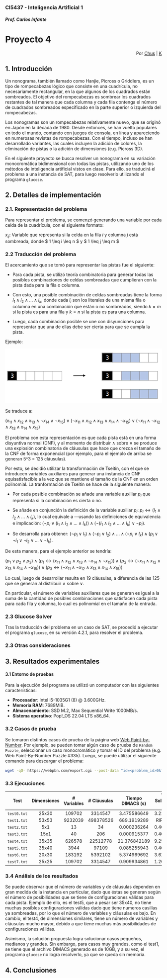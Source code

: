 #
### CI5437 - Inteligencia Artificial 1
##### Prof. Carlos Infante

# Proyecto 4

<div style='text-align: right;'>
Por <a href='https://www.github.com/chrischriscris'>Chus</a> | <a href='https://www.github.com/fungikami'>K</a>
</div>

## 1. Introducción

Un nonograma, también llamado como Hanjie, Picross o Griddlers, es un tipo de rompecabezas lógico que consiste en una cuadrícula, no necesariamente rectangular, en la que algunos de los cuadrados están sombreados. El objetivo del rompecabezas es sombrear los cuadrados restantes de tal manera que cada columna y cada fila contenga el número de cuadrados sombreados especificado en la parte superior o izquierda del rompecabezas.

Los nonogramas son un rompecabezas relativamente nuevo, que se originó en Japón en la década de 1980. Desde entonces, se han vuelto populares en todo el mundo, contando con juegos de consola, en línea y apareciendo en numerosas revistas de rompecabezas. Con el tiempo, incluso se han desarrollado variantes, las cuales incluyen la adición de colores, la eliminación de pistas o la adición de dimensiones (e.g. Picross 3D).

En el siguiente proyecto se busca resolver un nonograma en su variación monocromática bidimensional con todas las pistas, utilizando uno de los métodos de inteligencia artificial vistos en clase. Para ello, se traducirá el problema a una instancia de SAT, para luego resolverlo utilizando el programa `glucose`.

## 2. Detalles de implementación

### 2.1. Representación del problema

Para representar el problema, se comenzó generando una variable por cada celda de la cuadrícula, con el siguiente formato:

$x_{ij}$: Variable que representa si la celda en la fila $i$ y columna $j$ está sombreada, donde $ 1 \leq i \leq n $ y $ 1 \leq j \leq m $

### 2.2 Traducción del problema

El acercamiento que se tomó para representar las pistas fue el siguiente:

- Para cada pista, se utilizó teoría combinatoria para generar todas las posibles combinaciones de celdas sombreadas que cumplieran con la pista dada para la fila o columna.

- Con esto, una posible combinación de celdas sombreadas tiene la forma $l_1 \land l_2 \land \dots \land l_k$, donde cada $l_i$ son los literales de una misma fila o columna en una combinación que están o no sombreados, siendo $k = m$ si la pista es para una fila y $k = n$ si la pista es para una columna.

- Luego, cada combinación posible se une con disyunciones para representar que una de ellas debe ser cierta para que se cumpla la pista.

Ejemplo:

![Example](./img/example.webp)

Se traduce a:

$(x_{11} \land x_{12} \land x_{13} \land \neg x_{14} \land \neg x_{15}) \lor (\neg x_{11} \land x_{12} \land x_{13} \land x_{14} \land \neg x_{15}) \lor (\neg x_{11} \land \neg x_{12} \land x_{13} \land x_{14} \land x_{15})$

El problema con esta representación es que cada pista está en una forma disyuntiva normal (DNF), y al momento de distribuir $\land$ sobre $\lor$ se produce una explosión combinatoria de cláusulas que hace que crezca el tamaño de la CNF de forma exponencial (por ejemplo, para el ejemplo de arriba se generan 5^3 = 125 cláusulas).

Por esto, se decidió utilizar la transformación de Tseitin, con el que se introducen variables auxiliares para generar una instancia de CNF equisatisfacible a la vez que se mantiene el tamaño de la CNF en un orden polinomial. La tranformación de Tseitin se hace de la siguiente manera:

- Por cada posible combinación se añade una variable auxiliar $p_i$ que representa si la combinación es cierta o no.

- Se añade en conjunción la definición de la variable auxiliar $p_i$: $p_i \leftrightarrow (l_1 \land l_2 \land \dots \land l_k)$, lo cual equivale a ―usando las definiciones de equivalencia e implicación: $(\neg p_i \lor (l_1 \land l_2 \land \dots \land l_k)) \land (\neg(l_1 \land l_2 \land \dots \land l_k) \lor \neg p_i)$.

- Se desarrolla para obtener: $(\neg p_i \lor l_1) \land (\neg p_i \lor l_2) \land \dots \land (\neg p_i \lor l_k) \land (p_i \lor \neg l_1 \lor \neg l_2 \lor \dots \lor \neg l_k)$.

De esta manera, para el ejemplo anterior se tendría:

$(p_1 \lor p_2 \lor p_3) \land (p_1 \leftrightarrow (x_{11} \land x_{12} \land x_{13} \land \neg x_{14} \land \neg x_{15})) \land (p_2 \leftrightarrow (\neg x_{11} \land x_{12} \land x_{13} \land x_{14} \land \neg x_{15})) \land (p_3 \leftrightarrow (\neg x_{11} \land \neg x_{12} \land x_{13} \land x_{14} \land x_{15}))$

Lo cual, luego de desarrollar resulta en 19 cláusulas, a diferencia de las 125 que se generan al distribuir $\land$ sobre $\lor$.

En particular, el número de variables auxiliares que se generan es igual a la suma de la cantidad de posibles combinaciones que satisfacen cada pista para cada fila y columna, lo cual es polinomial en el tamaño de la entrada.

### 2.3 Glucose Solver

Tras la traducción del problema en un caso de SAT, se procedió a ejecutar el programa `glucose`, en su versión 4.2.1, para resolver el problema.


### 2.3 Otras consideraciones

## 3. Resultados experimentales

#### 3.1 Entorno de pruebas
Para la ejecución del programa se utilizó un computador con las siguientes características:

- **Procesador**: Intel i5-1035G1 (8) @ 3.600GHz.
- **Memoria RAM**: 7689MiB.
- **Almacenamiento**: SSD M.2, Max Sequential Write 1000MB/s.
- **Sistema operativo**: Pop!_OS 22.04 LTS x86_64.

### 3.2 Casos de prueba

Se tomaron distintos casos de prueba de la página web [Web Paint-by-Number](https://webpbn.com/). Por ejemplo, se pueden tomar algún caso de prueba de `Random Puzzle`, seleccionar un caso monocromático y tomar el ID del problema (e.g. Web Paint-By-Number Puzzle #335). Luego, se puede utilizar el siguiente comando para descargar el problema:

```bash
wget -qO- https://webpbn.com/export.cgi --post-data "id=<problem_id>0&fmt=nin&go=1" > <out_filename>
```

### 3.3 Ejecuciones

| Test        | Dimensiones | # Variables |  # Cláusulas  | Tiempo DIMACS (s) | Tiempo Solución SAT (s) | Tiempo Total (s) | Tamaño CNF (MB) |
| :---------: | :---------: | :---------: | :-----------: | :---------------: | :---------------------: | :--------------: | :-------------: |
| `test0.txt` | 25x30       | 109702      | 3314547       | 3.475586649       | 3.219199434             | 6.694786083      | 58.5            |
| `test1.txt` | 53x53       | 9232039     | 498378526     | 689.1919289       | RIP Memoria             | -                | 10700           |
| `test2.txt` | 5x1         | 13          | 34            | 0.000236264       | 0.403601745             | 0.403837009      | 0.000272        |
| `test3.txt` | 15x1        | 40          | 206           | 0.000915377       | 0.403540769             | 0.404456146      | 0.0022          |
| `test4.txt` | 35x35       | 626578      | 22512778      | 21.376842189      | 9.254196741             | 30.63103893      | 432.9           |
| `test5.txt` | 35x40       | 3944        | 97109         | 0.085255943       | 0.403458171             | 0.488714114      | 1.7             |
| `test6.txt` | 20x30       | 183192      | 5392102       | 5.374969692       | 3.621802678             | 8.99677237       | 96.9            |
| `test7.txt` | 25x25       | 109702      | 3314547       | 0.909934861       | 1.207707478             | 6.694786083      | 16.2            |


### 3.4 Análisis de los resultados

Se puede observar que el número de variables y de cláusulas dependen en gran medida de la instancia en particular, dado que éstas se generan según el número de posibilidades que se tiene de configuraciones válidas para cada pista. Ejemplo de ello, es el test5, que a pesar ser 35x40, no tiene muchas posibles configuraciones válidas dado que tiene numeros casillas ya sombreadas, por lo que el número de variables y cláusulas es bajo. En cambio, el test4, de dimensiones similares, tiene un número de variables y cláusulas mucho mayor, debido a que tiene muchas más posibilidades de configuraciones válidas.

Asimismo, la solución propuesta logra solucionar casos pequeños, medianos y grandes. Sin embargo, para casos muy grandes, como el test1, se tiene que el archivo DIMACS generado es de 10GB, y a su vez, el programa `glucose` no logra resolverlo, ya que se queda sin memoria.


## 4. Conclusiones



